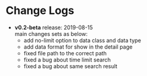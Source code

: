 # Change Logs
* **v0.2-beta** release: 2019-08-15  
    main changes sets as below:  
    * add no-limit option to data class and data type  
    * add data format for show in the detail page  
    * fixed file path to the correct path
    * fixed a bug about time limit search  
    * fixed a bug about same search result  